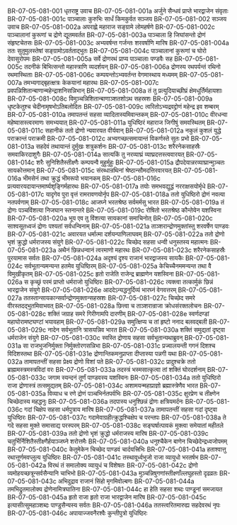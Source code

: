 BR-07-05-081-001	धृतराष्ट्र उवाच
BR-07-05-081-001a	अर्जुने सैन्धवं प्राप्ते भारद्वाजेन संवृताः
BR-07-05-081-001c	पाञ्चालाः कुरुभिः सार्धं किमकुर्वत सञ्जय
BR-07-05-081-002	सञ्जय उवाच
BR-07-05-081-002a	अपराह्णे महाराज सङ्ग्रामे लोमहर्षणे
BR-07-05-081-002c	पाञ्चालानां कुरूणां च द्रोणे द्यूतमवर्तत
BR-07-05-081-003a	पाञ्चाला हि जिघांसन्तो द्रोणं संहृष्टचेतसः
BR-07-05-081-003c	अभ्यवर्षन्त गर्जन्तः शरवर्षाणि मारिष
BR-07-05-081-004a	ततः सुतुमुलस्तेषां सङ्ग्रामोऽवर्तताद्भुतः
BR-07-05-081-004c	पाञ्चालानां कुरूणां च घोरो देवासुरोपमः
BR-07-05-081-005a	सर्वे द्रोणरथं प्राप्य पाञ्चालाः पण्डवैः सह
BR-07-05-081-005c	तदनीकं बिभित्सन्तो महास्त्राणि व्यदर्शयन्
BR-07-05-081-006a	द्रोणस्य रथपर्यन्तं रथिनो रथमास्थिताः
BR-07-05-081-006c	कम्पयन्तोऽभ्यवर्तन्त वेगमास्थाय मध्यमम्
BR-07-05-081-007a	तमभ्यगाद्बृहत्क्षत्रः केकयानां महारथः
BR-07-05-081-007c	प्रवपन्निशितान्बाणान्महेन्द्राशनिसन्निभान्
BR-07-05-081-008a	तं तु प्रत्युदियाच्छीघ्रं क्षेमधूर्तिर्महायशाः
BR-07-05-081-008c	विमुञ्चन्निशितान्बाणाञ्शतशोऽथ सहस्रशः
BR-07-05-081-009a	धृष्टकेतुश्च चेदीनामृषभोऽतिबलोदितः
BR-07-05-081-009c	त्वरितोऽभ्यद्रवद्द्रोणं महेन्द्र इव शम्बरम्
BR-07-05-081-010a	तमापतन्तं सहसा व्यादितास्यमिवान्तकम्
BR-07-05-081-010c	वीरधन्वा महेष्वासस्त्वरमाणः समभ्ययात्
BR-07-05-081-011a	युधिष्ठिरं महाराज जिगीषुं समवस्थितम्
BR-07-05-081-011c	सहानीकं ततो द्रोणो न्यवारयत वीर्यवान्
BR-07-05-081-012a	नकुलं कुशलं युद्धे पराक्रान्तं पराक्रमी
BR-07-05-081-012c	अभ्यगच्छत्समायान्तं विकर्णस्ते सुतः प्रभो
BR-07-05-081-013a	सहदेवं तथायान्तं दुर्मुखः शत्रुकर्शनः
BR-07-05-081-013c	शरैरनेकसाहस्रैः समवाकिरदाशुगैः
BR-07-05-081-014a	सात्यकिं तु नरव्याघ्रं व्याघ्रदत्तस्त्ववारयत्
BR-07-05-081-014c	शरैः सुनिशितैस्तीक्ष्णैः कम्पयन्वै मुहुर्मुहुः
BR-07-05-081-015a	द्रौपदेयान्नरव्याघ्रान्मुञ्चतः सायकोत्तमान्
BR-07-05-081-015c	संरब्धान्रथिनां श्रेष्ठान्सौमदत्तिरवारयत्
BR-07-05-081-016a	भीमसेनं तथा क्रुद्धं भीमरूपो भयानकम्
BR-07-05-081-016c	प्रत्यवारयदायान्तमार्ष्यशृङ्गिर्महारथः
BR-07-05-081-017a	तयोः समभवद्युद्धं नरराक्षसयोर्मृधे
BR-07-05-081-017c	यादृगेव पुरा वृत्तं रामरावणयोर्नृप
BR-07-05-081-018a	ततो युधिष्ठिरो द्रोणं नवत्या नतपर्वणाम्
BR-07-05-081-018c	आजघ्ने भरतश्रेष्ठ सर्वमर्मसु भारत
BR-07-05-081-019a	तं द्रोणः पञ्चविंशत्या निजघान स्तनान्तरे
BR-07-05-081-019c	रोषितो भरतश्रेष्ठ कौन्तेयेन यशस्विना
BR-07-05-081-020a	भूय एव तु विंशत्या सायकानां समाचिनोत्
BR-07-05-081-020c	साश्वसूतध्वजं द्रोणः पश्यतां सर्वधन्विनाम्
BR-07-05-081-021a	ताञ्शरान्द्रोणमुक्तांस्तु शरवर्षेण पाण्डवः
BR-07-05-081-021c	अवारयत धर्मात्मा दर्शयन्पाणिलाघवम्
BR-07-05-081-022a	ततो द्रोणो भृशं क्रुद्धो धर्मराजस्य संयुगे
BR-07-05-081-022c	चिच्छेद सहसा धन्वी धनुस्तस्य महात्मनः
BR-07-05-081-023a	अथैनं छिन्नधन्वानं त्वरमाणो महारथः
BR-07-05-081-023c	शरैरनेकसाहस्रैः पुरयामास सर्वतः
BR-07-05-081-024a	अदृश्यं दृश्य राजानं भारद्वाजस्य सायकैः
BR-07-05-081-024c	सर्वभूतान्यमन्यन्त हतमेव युधिष्ठिरम्
BR-07-05-081-025a	केचिच्चैनममन्यन्त तथा वै विमुखीकृतम्
BR-07-05-081-025c	हृतो राजेति राजेन्द्र ब्राह्मणेन यशस्विना
BR-07-05-081-026a	स कृच्छ्रं परमं प्राप्तो धर्मराजो युधिष्ठिरः
BR-07-05-081-026c	त्यक्त्वा तत्कार्मुकं छिन्नं भारद्वाजेन संयुगे
BR-07-05-081-026e	आददेऽन्यद्धनुर्दिव्यं भारघ्नं वेगवत्तरम्
BR-07-05-081-027a	ततस्तान्सायकान्सर्वान्द्रोणमुक्तान्सहस्रशः
BR-07-05-081-027c	चिच्छेद समरे वीरस्तदद्भुतमिवाभवत्
BR-07-05-081-028a	छित्त्वा च ताञ्शरान्राजा क्रोधसंरक्तलोचनः
BR-07-05-081-028c	शक्तिं जग्राह समरे गिरीणामपि दारणीम्
BR-07-05-081-028e	स्वर्णदण्डां महाघोरामष्टघण्टां भयावहाम्
BR-07-05-081-029a	समुत्क्षिप्य च तां हृष्टो ननाद बलवद्बली
BR-07-05-081-029c	नादेन सर्वभूतानि त्रासयन्निव भारत
BR-07-05-081-030a	शक्तिं समुद्यतां दृष्ट्वा धर्मराजेन संयुगे
BR-07-05-081-030c	स्वस्ति द्रोणाय सहसा सर्वभूतान्यथाब्रुवन्
BR-07-05-081-031a	सा राजभुजनिर्मुक्ता निर्मुक्तोरगसन्निभा
BR-07-05-081-031c	प्रज्वालयन्ती गगनं दिशश्च विदिशस्तथा
BR-07-05-081-031e	द्रोणान्तिकमनुप्राप्ता दीप्तास्या पन्नगी यथा
BR-07-05-081-032a	तामापतन्तीं सहसा प्रेक्ष्य द्रोणो विशां पते
BR-07-05-081-032c	प्रादुश्चक्रे ततो ब्राह्ममस्त्रमस्त्रविदां वरः
BR-07-05-081-033a	तदस्त्रं भस्मसात्कृत्वा तां शक्तिं घोरदर्शनाम्
BR-07-05-081-033c	जगाम स्यन्दनं तूर्णं पाण्डवस्य यशस्विनः
BR-07-05-081-034a	ततो युधिष्ठिरो राजा द्रोणास्त्रं तत्समुद्यतम्
BR-07-05-081-034c	अशामयन्महाप्राज्ञो ब्रह्मास्त्रेणैव भारत
BR-07-05-081-035a	विव्याध च रणे द्रोणं पञ्चभिर्नतपर्वभिः
BR-07-05-081-035c	क्षुरप्रेण च तीक्ष्णेन चिच्छेदास्य महद्धनुः
BR-07-05-081-036a	तदपास्य धनुश्छिन्नं द्रोणः क्षत्रियमर्दनः
BR-07-05-081-036c	गदां चिक्षेप सहसा धर्मपुत्राय मारिष
BR-07-05-081-037a	तामापतन्तीं सहसा गदां दृष्ट्वा युधिष्ठिरः
BR-07-05-081-037c	गदामेवाग्रहीत्क्रुद्धश्चिक्षेप च परन्तपः
BR-07-05-081-038a	ते गदे सहसा मुक्ते समासाद्य परस्परम्
BR-07-05-081-038c	सङ्घर्षात्पावकं मुक्त्वा समेयातां महीतले
BR-07-05-081-039a	ततो द्रोणो भृशं क्रुद्धो धर्मराजस्य मारिष
BR-07-05-081-039c	चतुर्भिर्निशितैस्तीक्ष्णैर्हयाञ्जघ्ने शरोत्तमैः
BR-07-05-081-040a	धनुश्चैकेन बाणेन चिच्छेदेन्द्रध्वजोपमम्
BR-07-05-081-040c	केतुमेकेन चिच्छेद पाण्डवं चार्दयत्त्रिभिः
BR-07-05-081-041a	हताश्वात्तु रथात्तूर्णमवप्लुत्य युधिष्ठिरः
BR-07-05-081-041c	तस्थावूर्ध्वभुजो राजा व्यायुधो भरतर्षभ
BR-07-05-081-042a	विरथं तं समालोक्य व्यायुधं च विशेषतः
BR-07-05-081-042c	द्रोणो व्यमोहयच्छत्रून्सर्वसैन्यानि चाभिभो
BR-07-05-081-043a	मुञ्चन्निषुगणांस्तीक्ष्णाँल्लघुहस्तो दृढव्रतः
BR-07-05-081-043c	अभिदुद्राव राजानं सिंहो मृगमिवोल्बणः
BR-07-05-081-044a	तमभिद्रुतमालोक्य द्रोणेनामित्रघातिना
BR-07-05-081-044c	हा हेति सहसा शब्दः पाण्डूनां समजायत
BR-07-05-081-045a	हृतो राजा हृतो राजा भारद्वाजेन मारिष
BR-07-05-081-045c	इत्यासीत्सुमहाञ्शब्दः पाण्डुसैन्यस्य सर्वतः
BR-07-05-081-046a	ततस्त्वरितमारुह्य सहदेवरथं नृपः
BR-07-05-081-046c	अपायाज्जवनैरश्वैः कुन्तीपुत्रो युधिष्ठिरः
